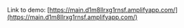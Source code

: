 Link to demo: [https://main.d1m8llrxg1rnsf.amplifyapp.com/](https://main.d1m8llrxg1rnsf.amplifyapp.com/)
